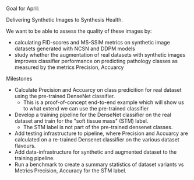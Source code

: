 Goal for April:

Delivering Synthetic Images to Synthesis Health. 

We want to be able to assess the quality of these images by:
- calculating FID-scores and MS-SSIM metrics on synthetic image datasets generated with NCSN and DDPM models 
- study whether the augmentation of real datasets with synthetic images improves classifier performance on predicting pathology classes as measured by the metrics Precision, Accuarcy


Milestones

- Calculate Precision and Accuarcy on class predicition for real dataset using the pre-trained DenseNet classifier. 
	- This is a proof-of-concept end-to-end example which will show us to what extend we can use the pre-trained classifier 
- Develop a training pipeline for the DenseNet classifier on the real dataset and train for the "soft tissue mass" (STM) label.
	- The STM label is not part of the pre-trained densenet classes.
- Add testing infrastructure to pipeline, where Precision and Accuarcy are calculated on a re-trained Densenet classifier on the various dataset flavours. 
- Add data-infrastructure for synthetic and augmented dataset to the training pipeline.
- Run a benchmark to create a summary statistics of dataset variants vs Metrics Precision, Accuracy for the STM label.